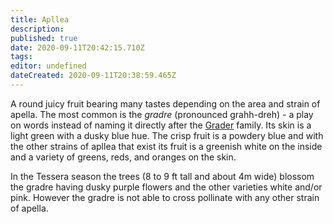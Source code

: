 ```yaml
---
title: Apllea
description: 
published: true
date: 2020-09-11T20:42:15.710Z
tags: 
editor: undefined
dateCreated: 2020-09-11T20:38:59.465Z
---
```


A round juicy fruit bearing many tastes depending on the area and strain of apella. The most common is the *gradre* (pronounced grahh-dreh) - a play on words instead of naming it directly after the [Grader](/genealogy/grader) family. Its skin is a light green with a dusky blue hue. The crisp fruit is a powdery blue and with the other strains of apllea that exist its fruit is a greenish white on the inside and a variety of greens, reds, and oranges on the skin.

In the Tessera season the trees (8 to 9 ft tall and about 4m wide) blossom the gradre having dusky purple flowers and the other varieties white and/or pink. However the gradre is not able to cross pollinate with any other strain of apella.